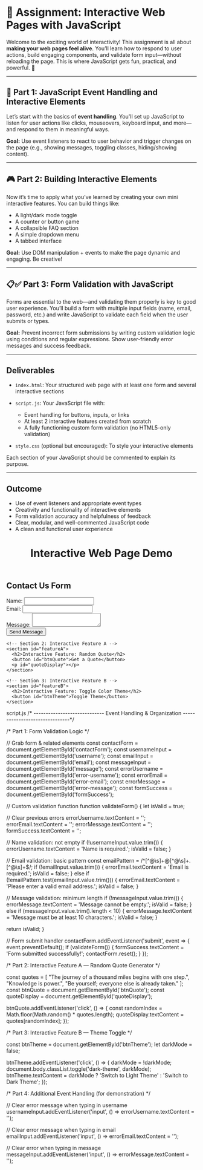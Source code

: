 # 🧠 Assignment: Interactive Web Pages with JavaScript

Welcome to the exciting world of interactivity! This assignment is all about **making your web pages feel alive**. You’ll learn how to respond to user actions, build engaging components, and validate form input—without reloading the page. This is where JavaScript gets fun, practical, and powerful. 🚀

---

## 🎉 Part 1: JavaScript Event Handling and Interactive Elements

Let’s start with the basics of **event handling**. You'll set up JavaScript to listen for user actions like clicks, mouseovers, keyboard input, and more—and respond to them in meaningful ways.

**Goal:** Use event listeners to react to user behavior and trigger changes on the page (e.g., showing messages, toggling classes, hiding/showing content).

---

## 🎮 Part 2: Building Interactive Elements

Now it’s time to apply what you’ve learned by creating your own mini interactive features. You can build things like:

* A light/dark mode toggle
* A counter or button game
* A collapsible FAQ section
* A simple dropdown menu
* A tabbed interface

**Goal:** Use DOM manipulation + events to make the page dynamic and engaging. Be creative!

---

## 📋✅ Part 3: Form Validation with JavaScript

Forms are essential to the web—and validating them properly is key to good user experience. You’ll build a form with multiple input fields (name, email, password, etc.) and write JavaScript to validate each field when the user submits or types.

**Goal:** Prevent incorrect form submissions by writing custom validation logic using conditions and regular expressions. Show user-friendly error messages and success feedback.

---

## Deliverables

* `index.html`: Your structured web page with at least one form and several interactive sections
* `script.js`: Your JavaScript file with:

  * Event handling for buttons, inputs, or links
  * At least 2 interactive features created from scratch
  * A fully functioning custom form validation (no HTML5-only validation)
* `style.css` (optional but encouraged): To style your interactive elements

Each section of your JavaScript should be commented to explain its purpose.

---

## Outcome

* Use of event listeners and appropriate event types
* Creativity and functionality of interactive elements
* Form validation accuracy and helpfulness of feedback
* Clear, modular, and well-commented JavaScript code
* A clean and functional user experience


<!DOCTYPE html>
<html lang="en">
<head>
  <meta charset="UTF-8">
  <meta name="viewport" content="width=device-width,initial-scale=1">
  <title>Interactive Form & Page</title>
  <link rel="stylesheet" href="style.css">
</head>
<body>
  <header>
    <h1>Interactive Web Page Demo</h1>
  </header>

  <main>
    <!-- Section 1: Form -->
    <section id="form-section">
      <h2>Contact Us Form</h2>
      <form id="contactForm" novalidate>
        <div>
          <label for="username">Name:</label>
          <input type="text" id="username" name="username">
          <div class="error" id="error-username"></div>
        </div>
        <div>
          <label for="email">Email:</label>
          <input type="text" id="email" name="email">
          <div class="error" id="error-email"></div>
        </div>
        <div>
          <label for="message">Message:</label>
          <textarea id="message" name="message"></textarea>
          <div class="error" id="error-message"></div>
        </div>
        <button type="submit" id="submitBtn">Send Message</button>
      </form>
      <div id="formSuccess" class="success"></div>
    </section>

    <!-- Section 2: Interactive Feature A -->
    <section id="featureA">
      <h2>Interactive Feature: Random Quote</h2>
      <button id="btnQuote">Get a Quote</button>
      <p id="quoteDisplay"></p>
    </section>

    <!-- Section 3: Interactive Feature B -->
    <section id="featureB">
      <h2>Interactive Feature: Toggle Color Theme</h2>
      <button id="btnTheme">Toggle Theme</button>
    </section>
  </main>

  <script src="script.js"></script>
</body>
</html>

script.js
/* -----------------------------
   Event Handling & Organization
-------------------------------*/

/* Part 1: Form Validation Logic */

// Grab form & related elements
const contactForm = document.getElementById('contactForm');
const usernameInput = document.getElementById('username');
const emailInput    = document.getElementById('email');
const messageInput  = document.getElementById('message');
const errorUsername = document.getElementById('error-username');
const errorEmail    = document.getElementById('error-email');
const errorMessage  = document.getElementById('error-message');
const formSuccess   = document.getElementById('formSuccess');

// Custom validation function
function validateForm() {
  let isValid = true;

  // Clear previous errors
  errorUsername.textContent = '';
  errorEmail.textContent = '';
  errorMessage.textContent = '';
  formSuccess.textContent = '';

  // Name validation: not empty
  if (!usernameInput.value.trim()) {
    errorUsername.textContent = 'Name is required.';
    isValid = false;
  }

  // Email validation: basic pattern
  const emailPattern = /^[^@\s]+@[^@\s]+\.[^@\s]+$/;
  if (!emailInput.value.trim()) {
    errorEmail.textContent = 'Email is required.';
    isValid = false;
  } else if (!emailPattern.test(emailInput.value.trim())) {
    errorEmail.textContent = 'Please enter a valid email address.';
    isValid = false;
  }

  // Message validation: minimum length
  if (!messageInput.value.trim()) {
    errorMessage.textContent = 'Message cannot be empty.';
    isValid = false;
  } else if (messageInput.value.trim().length < 10) {
    errorMessage.textContent = 'Message must be at least 10 characters.';
    isValid = false;
  }

  return isValid;
}

// Form submit handler
contactForm.addEventListener('submit', event => {
  event.preventDefault();
  if (validateForm()) {
    formSuccess.textContent = 'Form submitted successfully!';
    contactForm.reset();
  }
});


/* Part 2: Interactive Feature A — Random Quote Generator */

const quotes = [
  "The journey of a thousand miles begins with one step.",
  "Knowledge is power.",
  "Be yourself; everyone else is already taken."
];
const btnQuote = document.getElementById('btnQuote');
const quoteDisplay = document.getElementById('quoteDisplay');

btnQuote.addEventListener('click', () => {
  const randomIndex = Math.floor(Math.random() * quotes.length);
  quoteDisplay.textContent = quotes[randomIndex];
});


/* Part 3: Interactive Feature B — Theme Toggle */

const btnTheme = document.getElementById('btnTheme');
let darkMode = false;

btnTheme.addEventListener('click', () => {
  darkMode = !darkMode;
  document.body.classList.toggle('dark-theme', darkMode);
  btnTheme.textContent = darkMode ? 'Switch to Light Theme' : 'Switch to Dark Theme';
});


/* Part 4: Additional Event Handling (for demonstration) */

// Clear error message when typing in username
usernameInput.addEventListener('input', () => errorUsername.textContent = '');

// Clear error message when typing in email
emailInput.addEventListener('input', () => errorEmail.textContent = '');

// Clear error when typing in message
messageInput.addEventListener('input', () => errorMessage.textContent = '');


